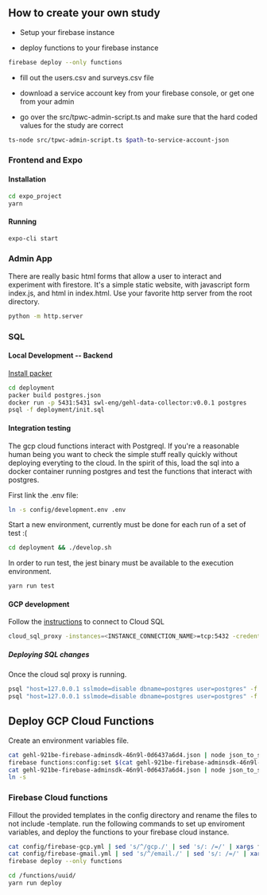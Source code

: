 ## How to create your own study

* Setup your firebase instance

* deploy functions to your firebase instance

``` bash
firebase deploy --only functions
```

* fill out the users.csv and surveys.csv file

* download a service account key from your firebase console, or get one from your admin

* go over the src/tpwc-admin-script.ts and make sure that the hard coded values for the study are correct
``` bash
ts-node src/tpwc-admin-script.ts $path-to-service-account-json
```


### Frontend and Expo
#### Installation

``` bash
cd expo_project
yarn
```

#### Running

``` bash
expo-cli start
```

### Admin App
There are really basic html forms that allow a user to interact and experiment with firestore.
It's a simple static website, with javascript form index.js, and html in index.html. Use your
favorite http server from the root directory.

``` bash
python -m http.server
```

### SQL

#### Local Development -- Backend
[Install packer][2]

``` bash
cd deployment
packer build postgres.json
docker run -p 5431:5431 swl-eng/gehl-data-collector:v0.0.1 postgres
psql -f deployment/init.sql
```

#### Integration testing
The gcp cloud functions interact with Postgreql. If you're a reasonable human being you want to check the simple stuff really quickly without deploying
everyting to the cloud. In the spirit of this, load the sql into a docker container running postgres and test the functions that interact with postgres.

First link the .env file:

``` bash
ln -s config/development.env .env
```

Start a new environment, currently must be done for each run of a set of test :(
``` bash
cd deployment && ./develop.sh
```

In order to run test, the jest binary must be available to the execution environment.
``` bash
yarn run test
```

#### GCP development
Follow the [instructions][1] to connect to Cloud SQL

``` bash
cloud_sql_proxy -instances=<INSTANCE_CONNECTION_NAME>=tcp:5432 -credential_file=<PATH_TO_KEY_FILE>
```

##### Deploying SQL changes
Once the cloud sql proxy is running.

``` bash
psql "host=127.0.0.1 sslmode=disable dbname=postgres user=postgres" -f deployment/reset.sql
psql "host=127.0.0.1 sslmode=disable dbname=postgres user=postgres" -f deployment/init.sql
```


## Deploy GCP Cloud Functions
Create an environment variables file.

``` bash
cat gehl-921be-firebase-adminsdk-46n9l-0d6437a6d4.json | node json_to_string.js | sed 's/^/gcp.serviceaccountkey=/' | firebase functions:config:set
firebase functions:config:set $(cat gehl-921be-firebase-adminsdk-46n9l-0d6437a6d4.json)
cat gehl-921be-firebase-adminsdk-46n9l-0d6437a6d4.json | node json_to_string.js | sed 's/^/gcp.serviceaccountkey=/' | firebase functions:config:set
ln -s
```

### Firebase Cloud functions
Fillout the provided templates in the config directory and rename the files to not include -template.
run the following commands to set up enviroment variables, and deploy the functions to your firebase
cloud instance.

``` bash
cat config/firebase-gcp.yml | sed 's/^/gcp./' | sed 's/: /=/' | xargs firebase functions:config:set
cat config/firebase-gmail.yml | sed 's/^/email./' | sed 's/: /=/' | xargs firebase functions:config:set
firebase deploy --only functions

```

``` bash
cd /functions/uuid/
yarn run deploy
```


[1]: https://cloud.google.com/sql/docs/postgres/connect-external-app#proxy
[2]: https://www.packer.io/intro/getting-started/install.html
